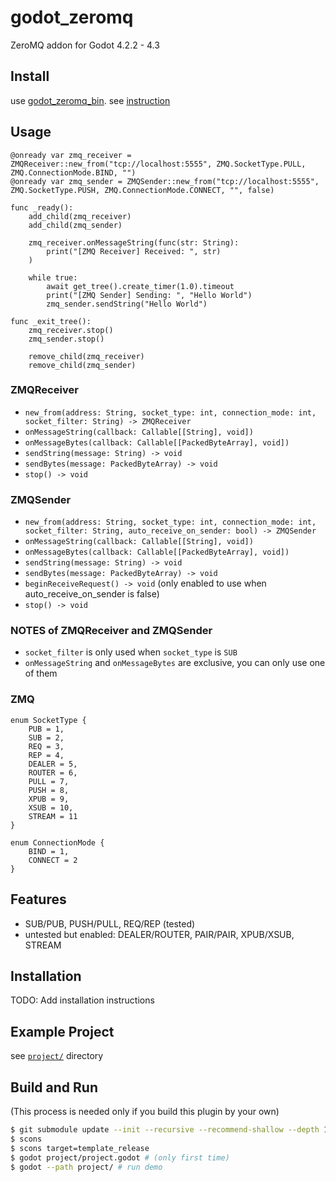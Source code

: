 # godot_zeromq

ZeroMQ addon for Godot 4.2.2 - 4.3

## Install

use [godot_zeromq_bin](https://github.com/funatsufumiya/godot_zeromq_bin). see [instruction](https://github.com/funatsufumiya/godot_zeromq_bin/blob/main/README.md)

## Usage

```gdscript
@onready var zmq_receiver = ZMQReceiver::new_from("tcp://localhost:5555", ZMQ.SocketType.PULL, ZMQ.ConnectionMode.BIND, "")
@onready var zmq_sender = ZMQSender::new_from("tcp://localhost:5555", ZMQ.SocketType.PUSH, ZMQ.ConnectionMode.CONNECT, "", false)

func _ready():
    add_child(zmq_receiver)
    add_child(zmq_sender)

    zmq_receiver.onMessageString(func(str: String):
        print("[ZMQ Receiver] Received: ", str)
    )

    while true:
        await get_tree().create_timer(1.0).timeout
        print("[ZMQ Sender] Sending: ", "Hello World")
        zmq_sender.sendString("Hello World")

func _exit_tree():
    zmq_receiver.stop()
    zmq_sender.stop()

    remove_child(zmq_receiver)
    remove_child(zmq_sender)
```

### ZMQReceiver

- `new_from(address: String, socket_type: int, connection_mode: int, socket_filter: String) -> ZMQReceiver`
- `onMessageString(callback: Callable[[String], void])`
- `onMessageBytes(callback: Callable[[PackedByteArray], void])`
- `sendString(message: String) -> void`
- `sendBytes(message: PackedByteArray) -> void`
- `stop() -> void`

### ZMQSender

- `new_from(address: String, socket_type: int, connection_mode: int, socket_filter: String, auto_receive_on_sender: bool) -> ZMQSender`
- `onMessageString(callback: Callable[[String], void])`
- `onMessageBytes(callback: Callable[[PackedByteArray], void])`
- `sendString(message: String) -> void`
- `sendBytes(message: PackedByteArray) -> void`
- `beginReceiveRequest() -> void` (only enabled to use when auto_receive_on_sender is false)
- `stop() -> void`

### NOTES of ZMQReceiver and ZMQSender

- `socket_filter` is only used when `socket_type` is `SUB`
- `onMessageString` and `onMessageBytes` are exclusive, you can only use one of them

### ZMQ

```gdscript
enum SocketType {
    PUB = 1,
    SUB = 2,
    REQ = 3,
    REP = 4,
    DEALER = 5,
    ROUTER = 6,
    PULL = 7,
    PUSH = 8,
    XPUB = 9,
    XSUB = 10,
    STREAM = 11
}

enum ConnectionMode {
    BIND = 1,
    CONNECT = 2
}
```

## Features

- SUB/PUB, PUSH/PULL, REQ/REP (tested)
- untested but enabled: DEALER/ROUTER, PAIR/PAIR, XPUB/XSUB, STREAM

## Installation

TODO: Add installation instructions

## Example Project

see [`project/`](project) directory

## Build and Run

(This process is needed only if you build this plugin by your own)

```bash
$ git submodule update --init --recursive --recommend-shallow --depth 1
$ scons
$ scons target=template_release
$ godot project/project.godot # (only first time)
$ godot --path project/ # run demo
```

